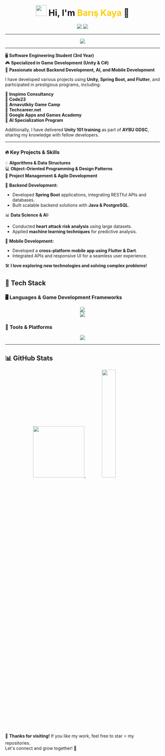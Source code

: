 <h1 align="center">
  <img src="https://media.giphy.com/media/hvRJCLFzcasrR4ia7z/giphy.gif" width="35px"/>
  Hi, I'm <span style="color: #ffcc00;">Barış Kaya</span> 👾
</h1>

<p align="center">
  <a href="https://linkedin.com/in/bariskaya34"><img src="https://img.shields.io/badge/LinkedIn-%230A66C2.svg?style=for-the-badge&logo=linkedin&logoColor=white"></a>
  <a href="mailto:bariskaya5734@gmail.com"><img src="https://img.shields.io/badge/Email-%23D14836.svg?style=for-the-badge&logo=gmail&logoColor=white"></a>
</p>

---

<p align="center">
  <img src="https://readme-typing-svg.herokuapp.com?size=22&duration=3000&color=FF5733&center=true&vCenter=true&width=600&lines=Game+Developer+%7C+Software+Engineer;Unity+%7C+C%23+%7C+Backend+Development;Passionate+about+Tech+and+Innovation" />
</p>

---

🖥️ **Software Engineering Student (3rd Year)**  
🎮 **Specialized in Game Development (Unity & C#)**  
🚀 **Passionate about Backend Development, AI, and Mobile Development**  

I have developed various projects using **Unity, Spring Boot, and Flutter**, and participated in prestigious programs, including:  

🔹 **Inspimo Consultancy**  
🔹 **Code23**  
🔹 **Arnavutköy Game Camp**  
🔹 **Techcareer.net**  
🔹 **Google Apps and Games Academy**  
🔹 **AI Specialization Program**  

Additionally, I have delivered **Unity 101 training** as part of **AYBU GDSC**, sharing my knowledge with fellow developers.  

---

### 🔥 **Key Projects & Skills**  
💡 **Algorithms & Data Structures**  
💻 **Object-Oriented Programming & Design Patterns**  
📌 **Project Management & Agile Development**  

🚀 **Backend Development:**  
- Developed **Spring Boot** applications, integrating RESTful APIs and databases.  
- Built scalable backend solutions with **Java & PostgreSQL**.  

📊 **Data Science & AI:**  
- Conducted **heart attack risk analysis** using large datasets.  
- Applied **machine learning techniques** for predictive analysis.  

📱 **Mobile Development:**  
- Developed a **cross-platform mobile app using Flutter & Dart**.  
- Integrated APIs and responsive UI for a seamless user experience.  

🛠️ **I love exploring new technologies and solving complex problems!**  


## 🚀 **Tech Stack**
### 🖥️ **Languages & Game Development Frameworks**
<p align="center">
  <img src="https://skillicons.dev/icons?i=c,cs,cpp,java,dart,python" />
  <br>
  <img src="https://skillicons.dev/icons?i=unity,flutter,spring,flask,dotnet" />
</p>

### 🔧 **Tools & Platforms**
<p align="center">
  <img src="https://skillicons.dev/icons?i=postgres,docker,linux,git,github,figma" />
</p>

---

## 📊 **GitHub Stats**
<p align="center">
  <a href="https://github.com/Baris34">
    <img height ="167" src="https://github-readme-stats.vercel.app/api?username=Baris34&show_icons=true&theme=synthwave&count_private=true&hide_border=true" />
    <img width="30%" src="https://github-readme-stats.vercel.app/api/top-langs/?username=Baris34&layout=compact&theme=synthwave&hide_border=true" />
  </a>
</p>

🎉 **Thanks for visiting!** If you like my work, feel free to star ⭐ my repositories.  
Let's connect and grow together! 🚀
